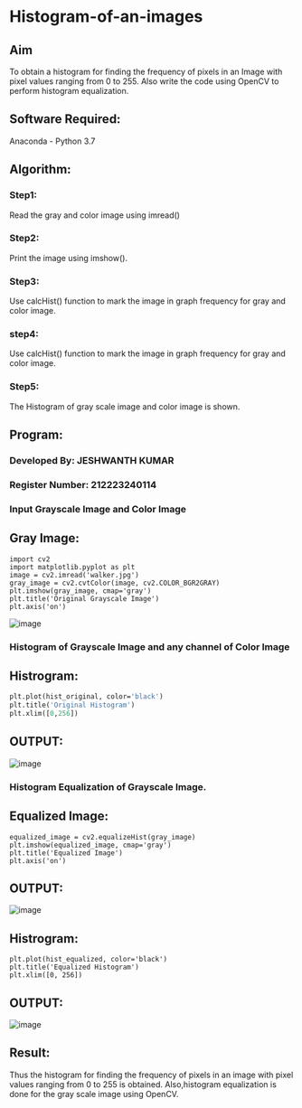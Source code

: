 # Histogram-of-an-images
## Aim
To obtain a histogram for finding the frequency of pixels in an Image with pixel values ranging from 0 to 255. Also write the code using OpenCV to perform histogram equalization.

## Software Required:
Anaconda - Python 3.7

## Algorithm:
### Step1:
Read the gray and color image using imread()

### Step2:
Print the image using imshow().

### Step3:
Use calcHist() function to mark the image in graph frequency for gray and color image.

### step4:
Use calcHist() function to mark the image in graph frequency for gray and color image.

### Step5:
The Histogram of gray scale image and color image is shown.


## Program:
### Developed By: JESHWANTH KUMAR
### Register Number: 212223240114
### Input Grayscale Image and Color Image
## Gray Image:
```
import cv2
import matplotlib.pyplot as plt
image = cv2.imread('walker.jpg')
gray_image = cv2.cvtColor(image, cv2.COLOR_BGR2GRAY)
plt.imshow(gray_image, cmap='gray')
plt.title('Original Grayscale Image')
plt.axis('on')
```
![image](https://github.com/user-attachments/assets/a0ea9258-a7e0-44dd-961d-34804deacd2e)


### Histogram of Grayscale Image and any channel of Color Image
## Histrogram:
```p
plt.plot(hist_original, color='black')
plt.title('Original Histogram')
plt.xlim([0,256])
```
## OUTPUT:
![image](https://github.com/user-attachments/assets/a63cd3a5-1b9a-4fab-969b-b7d0f0624d22)


### Histogram Equalization of Grayscale Image.

## Equalized Image:
```
equalized_image = cv2.equalizeHist(gray_image)
plt.imshow(equalized_image, cmap='gray')
plt.title('Equalized Image')
plt.axis('on')
```
## OUTPUT:
![image](https://github.com/user-attachments/assets/a2459248-e982-4b8d-be63-93ed97d6e9ca)


## Histrogram:
```
plt.plot(hist_equalized, color='black')
plt.title('Equalized Histogram')
plt.xlim([0, 256])
```
## OUTPUT:
![image](https://github.com/user-attachments/assets/0bf49bf2-cc2a-4da6-8e0e-d35214b3fba0)

## Result: 
Thus the histogram for finding the frequency of pixels in an image with pixel values ranging from 0 to 255 is obtained. Also,histogram equalization is done for the gray scale image using OpenCV.
